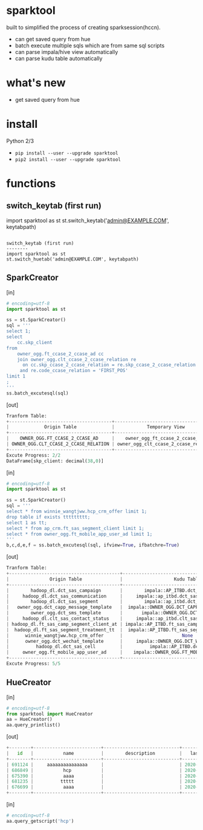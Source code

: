 sparktool
========
built to simplified the process of creating sparksession(hccn).
* can get saved query from hue
* batch execute multiple sqls which are from same sql scripts
* can parse impala/hive view automatically
* can parse kudu table automatically

what's new
========
* get saved query from hue

install
=======

Python 2/3 

* `pip install --user --upgrade sparktool`
* `pip2 install --user --upgrade sparktool`

functions
=======

switch_keytab (first run)
--------
import sparktool as st
st.switch_keytab('admin@EXAMPLE.COM', keytabpath)
```

switch_keytab (first run)
--------
import sparktool as st
st.switch_huetab('admin@EXAMPLE.COM', keytabpath)
```


SparkCreator
--------
[in]

```python
# encoding=utf-8
import sparktool as st

ss = st.SparkCreator()
sql = '''
select 1;
select
    cc.skp_client
from
    owner_ogg.ft_ccase_2_ccase_ad cc
    join owner_ogg.clt_ccase_2_ccase_relation re
      on cc.skp_ccase_2_ccase_relation = re.skp_ccase_2_ccase_relation
     and re.code_ccase_relation = 'FIRST_POS' 
limit 1
;
'''
ss.batch_excutesql(sql)
```

[out]

```python
Tranform Table:
+--------------------------------------+--------------------------------------+--------------+
|             Origin Table             |            Temporary View            | If Transform |
+--------------------------------------+--------------------------------------+--------------+
|    OWNER_OGG.FT_CCASE_2_CCASE_AD     |    owner_ogg_ft_ccase_2_ccase_ad     |     New      |
| OWNER_OGG.CLT_CCASE_2_CCASE_RELATION | owner_ogg_clt_ccase_2_ccase_relation |     New      |
+--------------------------------------+--------------------------------------+--------------+
Excute Progress: 2/2
DataFrame[skp_client: decimal(38,0)]
```


[in]
```python
# encoding=utf-8
import sparktool as st

ss = st.SparkCreator()
sql = '''
select * from winnie_wangtjww.hcp_crm_offer limit 1;
drop table if exists ttttttttt;
select 1 as tt;
select * from ap_crm.ft_sas_segment_client limit 1;
select * from owner_ogg.ft_mobile_app_user_ad limit 1;
'''
b,c,d,e,f = ss.batch_excutesql(sql, ifview=True, ifbatchre=True)
```

[out]

```python
Tranform Table:
+-----------------------------------------+-----------------------------------------------+--------------+
|               Origin Table              |                   Kudu Table                  | If Transform |
+-----------------------------------------+-----------------------------------------------+--------------+
|        hadoop_dl.dct_sas_campaign       |        impala::AP_ITBD.dct_sas_campaign       |    Added     |
|     hadoop_dl.dct_sas_communication     |     impala::ap_itbd.dct_sas_communication     |    Added     |
|        hadoop_dl.dct_sas_segment        |        impala::ap_itbd.dct_sas_segment        |    Added     |
|   owner_ogg.dct_capp_message_template   |  impala::OWNER_OGG.DCT_CAPP_MESSAGE_TEMPLATE  |    Added     |
|        owner_ogg.dct_sms_template       |       impala::OWNER_OGG.DCT_SMS_TEMPLATE      |    Added     |
|     hadoop_dl.clt_sas_contact_status    |     impala::ap_itbd.clt_sas_contact_status    |    Added     |
| hadoop_dl.ft_sas_camp_segment_client_at | impala::AP_ITBD.ft_sas_camp_segment_client_at |    Added     |
|  hadoop_dl.ft_sas_segment_treatment_tt  |  impala::AP_ITBD.ft_sas_segment_treatment_tt  |    Added     |
|      winnie_wangtjww.hcp_crm_offer      |                      None                     |      No      |
|      owner_ogg.dct_wechat_template      |     impala::OWNER_OGG.DCT_WECHAT_TEMPLATE     |    Added     |
|          hadoop_dl.dct_sas_cell         |          impala::AP_ITBD.dct_sas_cell         |    Added     |
|     owner_ogg.ft_mobile_app_user_ad     |    impala::OWNER_OGG.FT_MOBILE_APP_USER_AD    |    Added     |
+-----------------------------------------+-----------------------------------------------+--------------+
Excute Progress: 5/5
```

HueCreator
--------
[in]
```python
# encoding=utf-8
from sparktool import HueCreator
aa = HueCreator()
aa.query_printlist()
```
[out]
```python
+--------+-------------------------+----------------------------+-------------------+
|   id   |           name          |        description         |   last_modified   |
+--------+-------------------------+----------------------------+-------------------+
| 691124 |     aaaaaaaaaaaaaaa     |                            | 2020-01-17T17:41Z |
| 686849 |           hcp           |                            | 2020-01-17T10:32Z |
| 675390 |           aaaa          |                            | 2020-01-16T11:05Z |
| 681235 |          ttttt          |                            | 2020-01-15T09:41Z |
| 676699 |           aaaa          |                            | 2020-01-14T09:53Z | |
+--------+-------------------------+----------------------------+-------------------+
```

[in]
```python
# encoding=utf-8
aa.query_getscript('hcp')
```
